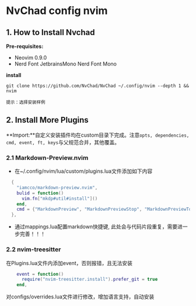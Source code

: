 # NvChad config nvim

## 1. How to Install Nvchad

**Pre-requisites:**

* Neovim 0.9.0
* Nerd Font JetbrainsMono Nerd Font Mono

**install**

`git clone https://github.com/NvChad/NvChad ~/.config/nvim --depth 1 && nvim`

`提示：选择安装样例`

## 2. Install More Plugins

**Import:**自定义安装插件均在custom目录下完成。注意`opts, dependencies, cmd, event, ft, keys`与父规范合并，其他覆盖。

### 2.1 Markdown-Preview.nvim

- 在~/.config/nvim/lua/custom/plugins.lua文件添加如下内容

```lua
  {
    "iamcco/markdown-preview.nvim",
    bulid = function()
      vim.fn["mkdp#util#install"]()
    end,
    cmd = {"MarkdownPreview", "MarkdownPreviewStop", "MarkdownPreviewToggle"}
  },
```

- 通过mappings.lua配置markdown快捷键, 此处会与代码片段重复，需要进一步完善！！！

### 2.2 nvim-treesitter

在Plugins.lua文件内添加event，否则报错，且无法安装

```lua
    event = function()
      require("nvim-treesitter.install").prefer_git = true
    end,
```

对configs/overrides.lua文件进行修改，增加语言支持，自动安装
